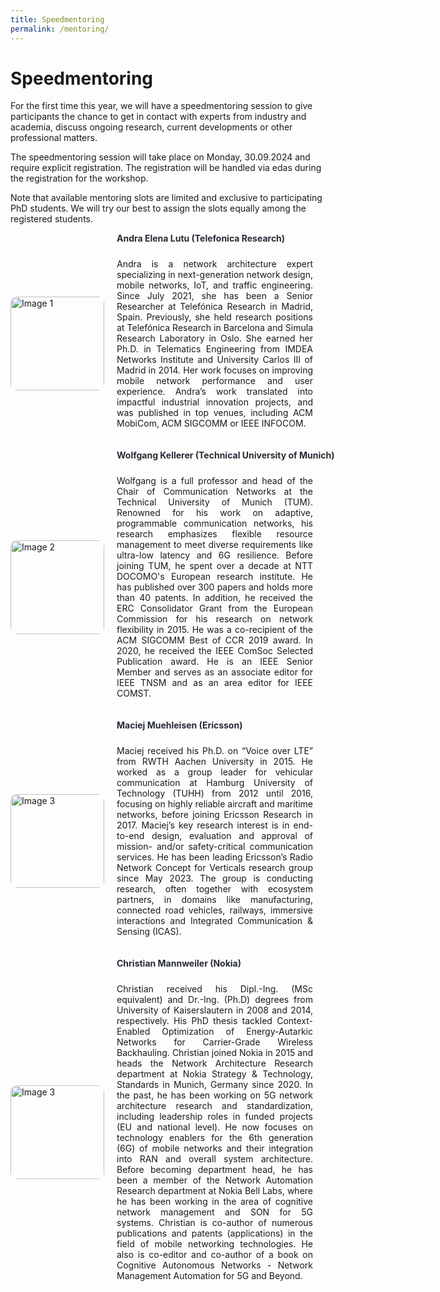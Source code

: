 ```yaml
---
title: Speedmentoring
permalink: /mentoring/
---
```


<style>
.content-container {
    display: flex;
    flex-direction: column;
}

.content-block {
    display: flex;
    align-items: center;
    margin-bottom: 20px;
}

.content-block .text {
    flex: 1;
    padding: 0 20px;
    text-align: justify;
}

.content-block img {
    width: 150px;
    height: auto;
    border-radius: 10px;
}

.content-block .left {
    order: 0;
}

.content-block .right {
    order: 1;
}
</style>

# Speedmentoring

For the first time this year, we will have a speedmentoring session to give participants the chance to get in contact with experts from industry and academia, discuss ongoing research, current developments or other professional matters.

The speedmentoring session will take place on Monday, 30.09.2024 and require explicit registration. The registration will be handled via edas during the registration for the workshop.

Note that available mentoring slots are limited and exclusive to participating PhD students. We will try our best to assign the slots equally among the registered students.

<div class="content-container">
        <div style="width:100%; background-color: #FEFEFE; color: #252A34; font-weight: bold; margin-bottom: 10px; padding-left: 170px;">Andra Elena Lutu (Telefonica Research)</div>
        <div class="content-block">
            <img src="{{ '/assets/images/andra_lutu.jpg' | relative_url }}" alt="Image 1" class="image left">
            <div class="text">
                <p>Andra is a network architecture expert specializing in next-generation network design, mobile networks, IoT, and traffic engineering. Since July 2021, she has been a Senior Researcher at Telefónica Research in Madrid, Spain. Previously, she held research positions at Telefónica Research in Barcelona and Simula Research Laboratory in Oslo. She earned her Ph.D. in Telematics Engineering from IMDEA Networks Institute and University Carlos III of Madrid in 2014. Her work focuses on improving mobile network performance and user experience. Andra’s work translated into impactful industrial innovation projects, and was published in top venues, including ACM MobiCom, ACM SIGCOMM or IEEE INFOCOM.</p>
            </div>
        </div>
        <div style="width:100%; background-color: #FEFEFE; color: #252A34; font-weight: bold; margin-bottom: 10px; padding-left: 170px;">Wolfgang Kellerer (Technical University of Munich)</div>
        <div class="content-block">
            <img src="{{ '/assets/images/wolfgang_kellerer.jpg' | relative_url }}" alt="Image 2" class="image left">
            <div class="text">
                <p>Wolfgang is a full professor and head of the Chair of Communication Networks at the Technical University of Munich (TUM). Renowned for his work on adaptive, programmable communication networks, his research emphasizes flexible resource management to meet diverse requirements like ultra-low latency and 6G resilience. Before joining TUM, he spent over a decade at NTT DOCOMO's European research institute. He has published over 300 papers and holds more than 40 patents. In addition, he received the ERC Consolidator Grant from the European Commission for his research on network flexibility in 2015. He was a co-recipient of the ACM SIGCOMM Best of CCR 2019 award. In 2020, he received the IEEE ComSoc Selected Publication award. He is an IEEE Senior Member and serves as an associate editor for IEEE TNSM and as an area editor for IEEE COMST.</p>
            </div>
        </div>
        <div style="width:100%; background-color: #FEFEFE; color: #252A34; font-weight: bold; margin-bottom: 10px; padding-left: 170px;">Maciej Muehleisen (Ericsson)</div>
        <div class="content-block">
            <img src="{{ '/assets/images/maciej_muehleisen.jpg' | relative_url }}" alt="Image 3" class="image left">
            <div class="text">
                <p>Maciej received his Ph.D. on “Voice over LTE” from RWTH Aachen University in 2015. He worked as a group leader for vehicular communication at Hamburg University of Technology (TUHH) from 2012 until 2016, focusing on highly reliable aircraft and maritime networks, before joining Ericsson Research in 2017. Maciej’s key research interest is in end-to-end design, evaluation and approval of mission- and/or safety-critical communication services. He has been leading Ericsson’s Radio Network Concept for Verticals research group since May 2023. The group is conducting research, often together with ecosystem partners, in domains like manufacturing, connected road vehicles, railways, immersive interactions and Integrated Communication & Sensing (ICAS).</p>
            </div>
        </div>
    <div style="width:100%; background-color: #FEFEFE; color: #252A34; font-weight: bold; margin-bottom: 10px; padding-left: 170px;">Christian Mannweiler (Nokia)</div>
    <div class="content-block">
            <img src="{{ '/assets/images/christian_mannweiler.png' | relative_url }}" alt="Image 3" class="image left">
            <div class="text">
                <p>Christian received his Dipl.-Ing. (MSc equivalent) and Dr.-Ing. (Ph.D) degrees from University of Kaiserslautern in 2008 and 2014, respectively. His PhD thesis tackled Context-Enabled Optimization of Energy-Autarkic Networks for Carrier-Grade Wireless Backhauling. Christian joined Nokia in 2015 and heads the Network Architecture Research department at Nokia Strategy & Technology, Standards in Munich, Germany since 2020. In the past, he has been working on 5G network architecture research and standardization, including leadership roles in funded projects (EU and national level). He now focuses on technology enablers for the 6th generation (6G) of mobile networks and their integration into RAN and overall system architecture. Before becoming department head, he has been a member of the Network Automation Research department at Nokia Bell Labs, where he has been working in the area of cognitive network management and SON for 5G systems. Christian is co-author of numerous publications and patents (applications) in the field of mobile networking technologies. He also is co-editor and co-author of a book on Cognitive Autonomous Networks - Network Management Automation for 5G and Beyond.</p>
            </div>
        </div>
        <!-- Add more content blocks as needed -->
    </div>


